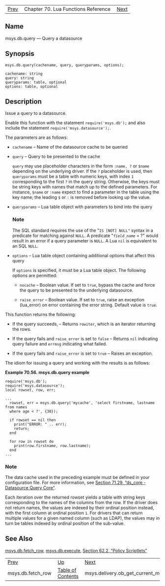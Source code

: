 |     |     |     |
| --- | --- | --- |
| [Prev](lua.ref.msys.db.fetch_row)  | Chapter 70. Lua Functions Reference |  [Next](lua.ref.msys.delivery.ob_get_current_message) |

<a name="lua.ref.msys.db.query"></a>
## Name

msys.db.query — Query a datasource

<a name="idp17947840"></a>
## Synopsis

`msys.db.query(cachename, query, queryparams, options);`

```
cachename: string
query: string
queryparams: table, optional
options: table, optional
```
<a name="idp17950912"></a>
## Description

Issue a query to a datasource.

Enable this function with the statement `require('msys.db');` and also include the statement `require('msys.datasource');`.

The parameters are as follows:

*   `cachename` – Name of the datasource cache to be queried

*   `query` – Query to be presented to the cache

    `query` may use placeholder characters in the form `:name, ?` or `$name` depending on the underlying driver. If the `?` placeholder is used, then `queryparams` must be a table with numeric keys, with index `1` corresponding to the first `?` in the query string. Otherwise, the keys must be string keys with names that match up to the defined parameters. For instance, `$name` or `:name` expect to find a parameter in the table using the key name; the leading `$` or `:` is removed before looking up the value.

*   `queryparams` – Lua table object with parameters to bind into the query

    ### Note

    The SQL standard requires the use of the "`IS [NOT] NULL"` syntax in a predicate for matching against `NULL`. A predicate "*`field_name`* = ?" would result in an error if a query parameter is `NULL`. A Lua `nil` is equivalent to an SQL `NULL`.

*   `options` – Lua table object containing additional options that affect this query

    If `options` is specified, it must be a Lua table object. The following options are permitted:

    *   `nocache` – Boolean value. If set to `true`, bypass the cache and force the query to be presented to the underlying datasource.

    *   `raise_error` – Boolean value. If set to `true`, raise an exception (lua_error) on error containing the error string. Default value is `true`.

This function returns the following:

*   If the query succeeds, – Returns `rowiter`, which is an iterator returning the rows.

*   If the query fails and `raise_error` is set to `false` – Returns `nil` indicating query failure and `errmsg` indicating what failed.

*   If the query fails and `raise_error` is set to `true` – Raises an exception.

The idiom for issuing a query and working with the results is as follows:

<a name="lua.ref.msys.db.query.example"></a>

**Example 70.56. msys.db.query example**

```
require('msys.db');
require('msys.datasource');
local rowset, row, err;

...
  rowset, err = msys.db.query('mycache', 'select firstname, lastname from names
  where age < ?', {30});

  if rowset == nil then
    print("ERROR: " .. err);
    return;
  end

  for row in rowset do
    print(row.firstname, row.lastname);
  end
...
```

### Note

The data cache used in the preceding example must be defined in your configuration file. For more information, see [Section 71.29, “ds_core - Datasource Query Core”](modules.ds_core "71.29. ds_core - Datasource Query Core").

Each iteration over the returned rowset yields a table with string keys corresponding to the names of the columns from the row. If the driver does not return names, the values are indexed by their ordinal position instead, with the first column at ordinal position `1`. For drivers that can return multiple values for a given named column (such as LDAP), the values may in turn be tables indexed by ordinal position of the sub-value.

<a name="idp17989696"></a>
## See Also

[msys.db.fetch_row](lua.ref.msys.db.fetch_row "msys.db.fetch_row"), [msys.db.execute](lua.ref.msys.db.execute "msys.db.execute"), [Section 62.2, “Policy Scriptlets”](implementing.policy.scriptlets "62.2. Policy Scriptlets")

|     |     |     |
| --- | --- | --- |
| [Prev](lua.ref.msys.db.fetch_row)  | [Up](lua.function.details) |  [Next](lua.ref.msys.delivery.ob_get_current_message) |
| msys.db.fetch_row  | [Table of Contents](index) |  msys.delivery.ob_get_current_message |

